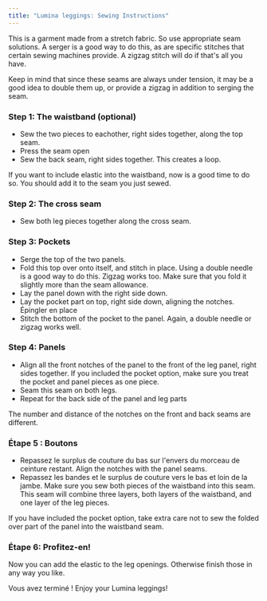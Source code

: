 ```yaml
---
title: "Lumina leggings: Sewing Instructions"
---
```


<Note>

This is a garment made from a stretch fabric. So use appropriate seam solutions. A serger is a good way to do this, as
are specific stitches that certain sewing machines provide. A zigzag stitch will do if that's all you have.

Keep in mind that since these seams are always under tension, it may be a good idea to double them up, or
provide a zigzag in addition to serging the seam.

</Note>

### Step 1: The waistband (optional)

- Sew the two pieces to eachother, right sides together, along the top seam.
- Press the seam open
- Sew the back seam, right sides together. This creates a loop.

<Note>
If you want to include elastic into the waistband, now is a good time to do so. You should
add it to the seam you just sewed.
</Note>

### Step 2: The cross seam

- Sew both leg pieces together along the cross seam.

### Step 3: Pockets

- Serge the top of the two panels.
- Fold this top over onto itself, and stitch in place. Using a double needle is a good way to do this.
  Zigzag works too. Make sure that you fold it slightly more than the seam allowance.
- Lay the panel down with the right side down.
- Lay the pocket part on top, right side down, aligning the notches. Épingler en place
- Stitch the bottom of the pocket to the panel. Again, a double needle or zigzag works well.

### Step 4: Panels

- Align all the front notches of the panel to the front of the leg panel, right sides together.
  If you included the pocket option, make sure you treat the pocket and panel pieces as one piece.
- Seam this seam on both legs.
- Repeat for the back side of the panel and leg parts

<Note>
The number and distance of the notches on the front and back seams are different. 
</Note>

### Étape 5 : Boutons

- Repassez le surplus de couture du bas sur l'envers du morceau de ceinture restant. Align the notches with the panel seams.
- Repassez les bandes et le surplus de couture vers le bas et loin de la jambe. Make sure you sew both pieces of the waistband
  into this seam. This seam will combine three layers, both layers of the waistband, and one layer of the leg
  pieces.

<Note>
If you have included the pocket option, take extra care not to sew the folded over part of the panel into
the waistband seam.
</Note>

### Étape 6: Profitez-en!

Now you can add the elastic to the leg openings. Otherwise finish those in any way you like.

Vous avez terminé ! Enjoy your Lumina leggings!
